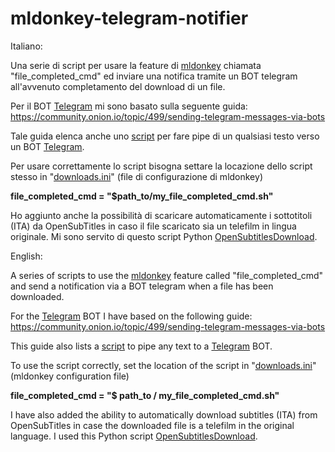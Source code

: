# mldonkey-telegram-notifier




Italiano:

Una serie di script per usare la feature di [mldonkey]( http://mldonkey.sourceforge.net/Main_Page) chiamata "file_completed_cmd" ed inviare una notifica tramite un BOT telegram all'avvenuto completamento del download di un file.

Per il BOT [Telegram](https://telegram.org/) mi sono basato sulla seguente guida:
https://community.onion.io/topic/499/sending-telegram-messages-via-bots

Tale guida elenca anche uno [script](https://github.com/mauriziotallarico/mldonkey-telegram-notifier/blob/master/telegram-pipe.sh) per fare pipe di un qualsiasi testo verso un BOT
[Telegram](https://telegram.org/).

Per usare correttamente lo script bisogna settare la locazione dello script stesso in 
"[downloads.ini](http://mldonkey.sourceforge.net/Downloads.ini)" (file di configurazione di mldonkey)

<b>file_completed_cmd = "$path_to/my_file_completed_cmd.sh"</b>

Ho aggiunto anche la possibilità di scaricare automaticamente i sottotitoli (ITA) da OpenSubTitles in caso il file scaricato sia un 
telefilm in lingua originale.
Mi sono servito di questo script Python [OpenSubtitlesDownload](https://github.com/emericg/OpenSubtitlesDownload).



English:

A series of scripts to use the [mldonkey](http://mldonkey.sourceforge.net/Main_Page) feature called "file_completed_cmd" and send a notification via a BOT telegram when a file has been downloaded.

For the  [Telegram](https://telegram.org/) BOT I have based on the following guide:
https://community.onion.io/topic/499/sending-telegram-messages-via-bots

This guide also lists a [script](https://github.com/mauriziotallarico/mldonkey-telegram-notifier/blob/master/telegram-pipe.sh) to pipe any text to a 
[Telegram](https://telegram.org/) BOT.

To use the script correctly, set the location of the script in
"[downloads.ini](http://mldonkey.sourceforge.net/Downloads.ini)" (mldonkey configuration file)

<b>file_completed_cmd = "$ path_to / my_file_completed_cmd.sh"</b>

I have also added the ability to automatically download subtitles (ITA) from OpenSubTitles in case the downloaded file is a
telefilm in the original language.
I used this Python script [OpenSubtitlesDownload](https://github.com/emericg/OpenSubtitlesDownload).

